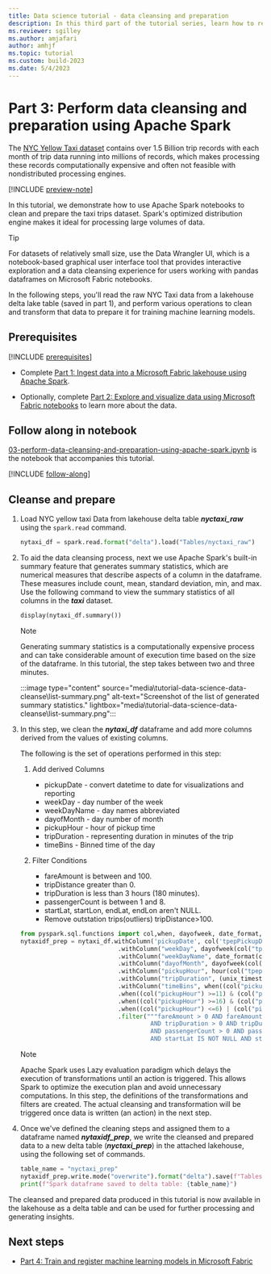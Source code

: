 ```yaml
---
title: Data science tutorial - data cleansing and preparation
description: In this third part of the tutorial series, learn how to read the raw data from a lakehouse table, and clean and transform that data to be ready for training machine learning models.
ms.reviewer: sgilley
ms.author: amjafari
author: amhjf
ms.topic: tutorial
ms.custom: build-2023
ms.date: 5/4/2023
---
```


# Part 3: Perform data cleansing and preparation using Apache Spark

The [NYC Yellow Taxi dataset](/azure/open-datasets/dataset-taxi-yellow?tabs=pyspark) contains over 1.5 Billion trip records with each month of trip data running into millions of records, which makes processing these records computationally expensive and often not feasible with nondistributed processing engines.

[!INCLUDE [preview-note](../includes/preview-note.md)]

In this tutorial, we demonstrate how to use Apache Spark notebooks to clean and prepare the taxi trips dataset. Spark's optimized distribution engine makes it ideal for processing large volumes of data.

> [!TIP]
> For datasets of relatively small size, use the Data Wrangler UI, which is a notebook-based graphical user interface tool that provides interactive exploration and a data cleansing experience for users working with pandas dataframes on Microsoft Fabric notebooks.

In the following steps, you'll read the raw NYC Taxi data from a lakehouse delta lake table (saved in part 1), and perform various operations to clean and transform that data to prepare it for training machine learning models.

## Prerequisites

[!INCLUDE [prerequisites](./includes/prerequisites.md)]

* Complete [Part 1: Ingest data into a Microsoft Fabric lakehouse using Apache Spark](tutorial-data-science-ingest-data.md).  

* Optionally, complete [Part 2: Explore and visualize data using Microsoft Fabric notebooks](tutorial-data-science-explore-notebook.md) to learn more about the data.

## Follow along in notebook

[03-perform-data-cleansing-and-preparation-using-apache-spark.ipynb](https://github.com/microsoft/fabric-samples/blob/main/docs-samples/data-science/data-science-tutorial/03-perform-data-cleansing-and-preparation-using-apache-spark.ipynb) is the notebook that accompanies this tutorial.

[!INCLUDE [follow-along](./includes/follow-along.md)]

## Cleanse and prepare

1. Load NYC yellow taxi Data from lakehouse delta table ***nyctaxi_raw*** using the `spark.read` command.

   ```python
   nytaxi_df = spark.read.format("delta").load("Tables/nyctaxi_raw")
   ```

1. To aid the data cleansing process, next we use Apache Spark's built-in summary feature that generates summary statistics, which are numerical measures that describe aspects of a column in the dataframe. These measures include count, mean, standard deviation, min, and max. Use the following command to view the summary statistics of all columns in the ***taxi*** dataset.

   ```python
   display(nytaxi_df.summary())
   ```

   > [!NOTE]
   > Generating summary statistics is a computationally expensive process and can take considerable amount of execution time based on the size of the dataframe. In this tutorial, the step takes between two and three minutes.

   :::image type="content" source="media\tutorial-data-science-data-cleanse\list-summary.png" alt-text="Screenshot of the list of generated summary statistics." lightbox="media\tutorial-data-science-data-cleanse\list-summary.png":::

1. In this step, we clean the ***nytaxi_df*** dataframe and add more columns derived from the values of existing columns.

   The following is the set of operations performed in this step:

   1. Add derived Columns
      - pickupDate - convert datetime to date for visualizations and reporting
      - weekDay - day number of the week
      - weekDayName - day names abbreviated
      - dayofMonth - day number of month
      - pickupHour - hour of pickup time
      - tripDuration - representing duration in minutes of the trip
      - timeBins - Binned time of the day

   1. Filter Conditions
      - fareAmount is between and 100.
      - tripDistance greater than 0.
      - tripDuration is less than 3 hours (180 minutes).
      - passengerCount is between 1 and 8.
      - startLat, startLon, endLat, endLon aren't NULL.
      - Remove outstation trips(outliers) tripDistance>100.

   ```python
   from pyspark.sql.functions import col,when, dayofweek, date_format, hour,unix_timestamp, round, dayofmonth, lit
   nytaxidf_prep = nytaxi_df.withColumn('pickupDate', col('tpepPickupDateTime').cast('date'))\
                              .withColumn("weekDay", dayofweek(col("tpepPickupDateTime")))\
                              .withColumn("weekDayName", date_format(col("tpepPickupDateTime"), "EEEE"))\
                              .withColumn("dayofMonth", dayofweek(col("tpepPickupDateTime")))\
                              .withColumn("pickupHour", hour(col("tpepPickupDateTime")))\
                              .withColumn("tripDuration", (unix_timestamp(col("tpepDropoffDateTime")) - unix_timestamp(col("tpepPickupDateTime")))/60)\
                              .withColumn("timeBins", when((col("pickupHour") >=7) & (col("pickupHour")<=10) ,"MorningRush")\
                              .when((col("pickupHour") >=11) & (col("pickupHour")<=15) ,"Afternoon")\
                              .when((col("pickupHour") >=16) & (col("pickupHour")<=19) ,"EveningRush")\
                              .when((col("pickupHour") <=6) | (col("pickupHour")>=20) ,"Night"))\
                              .filter("""fareAmount > 0 AND fareAmount < 100 and tripDistance > 0 AND tripDistance < 100 
                                       AND tripDuration > 0 AND tripDuration <= 189 
                                       AND passengerCount > 0 AND passengerCount <= 8
                                       AND startLat IS NOT NULL AND startLon IS NOT NULL AND endLat IS NOT NULL AND endLon IS NOT NULL""")
   ```

   > [!NOTE]
   > Apache Spark uses Lazy evaluation paradigm which delays the execution of transformations until an action is triggered. This allows Spark to optimize the execution plan and avoid unnecessary computations. In this step, the definitions of the transformations and filters are created. The actual cleansing and transformation will be triggered once data is written (an action) in the next step.

1. Once we've defined the cleaning steps and assigned them to a dataframe named ***nytaxidf_prep***, we write the cleansed and prepared data to a new delta table (***nyctaxi_prep***) in the attached lakehouse, using the following set of commands.

   ```python
   table_name = "nyctaxi_prep"
   nytaxidf_prep.write.mode("overwrite").format("delta").save(f"Tables/{table_name}")
   print(f"Spark dataframe saved to delta table: {table_name}")
   ```

The cleansed and prepared data produced in this tutorial is now available in the lakehouse as a delta table and can be used for further processing and generating insights.

## Next steps

- [Part 4: Train and register machine learning models in Microsoft Fabric](tutorial-data-science-train-models.md)
